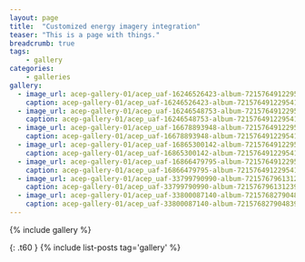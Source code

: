 ```yaml
---
layout: page
title:  "Customized energy imagery integration"
teaser: "This is a page with things."
breadcrumb: true
tags:
    - gallery
categories:
    - galleries
gallery:
  - image_url: acep-gallery-01/acep_uaf-16246526423-album-72157649122954103.jpg
    caption: acep-gallery-01/acep_uaf-16246526423-album-72157649122954103.jpg
  - image_url: acep-gallery-01/acep_uaf-16246548753-album-72157649122954103.jpg
    caption: acep-gallery-01/acep_uaf-16246548753-album-72157649122954103.jpg
  - image_url: acep-gallery-01/acep_uaf-16678893948-album-72157649122954103.jpg
    caption: acep-gallery-01/acep_uaf-16678893948-album-72157649122954103.jpg
  - image_url: acep-gallery-01/acep_uaf-16865300142-album-72157649122954103.jpg
    caption: acep-gallery-01/acep_uaf-16865300142-album-72157649122954103.jpg
  - image_url: acep-gallery-01/acep_uaf-16866479795-album-72157649122954103.jpg
    caption: acep-gallery-01/acep_uaf-16866479795-album-72157649122954103.jpg
  - image_url: acep-gallery-01/acep_uaf-33799790990-album-72157679613123974.jpg
    caption: acep-gallery-01/acep_uaf-33799790990-album-72157679613123974.jpg
  - image_url: acep-gallery-01/acep_uaf-33800087140-album-72157682790483996.jpg
    caption: acep-gallery-01/acep_uaf-33800087140-album-72157682790483996.jpg
---
```


{% include gallery %}

{: .t60 }
{% include list-posts tag='gallery' %}
